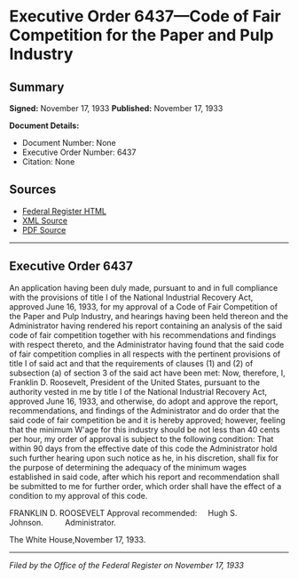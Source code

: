 # Executive Order 6437—Code of Fair Competition for the Paper and Pulp Industry

## Summary

**Signed:** November 17, 1933
**Published:** November 17, 1933

**Document Details:**
- Document Number: None
- Executive Order Number: 6437
- Citation: None

## Sources
- [Federal Register HTML](https://www.presidency.ucsb.edu/documents/executive-order-6437-code-fair-competition-for-the-paper-and-pulp-industry)
- [XML Source](None)
- [PDF Source](None)

---

## Executive Order 6437

An application having been duly made, pursuant to and in full compliance with the provisions of title I of the National Industrial Recovery Act, approved June 16, 1933, for my approval of a Code of Fair Competition of the Paper and Pulp Industry, and hearings having been held thereon and the Administrator having rendered his report containing an analysis of the said code of fair competition together with his recommendations and findings with respect thereto, and the Administrator having found that the said code of fair competition complies in all respects with the pertinent provisions of title I of said act and that the requirements of clauses (1) and (2) of subsection (a) of section 3 of the said act have been met:
Now, therefore, I, Franklin D. Roosevelt, President of the United States, pursuant to the authority vested in me by title I of the National Industrial Recovery Act, approved June 16, 1933, and otherwise, do adopt and approve the report, recommendations, and findings of the Administrator and do order that the said code of fair competition be and it is hereby approved; however, feeling that the minimum W'age for this industry should be not less than 40 cents per hour, my order of approval is subject to the following condition:
That within 90 days from the effective date of this code the Administrator hold such further hearing upon such notice as he, in his discretion, shall fix for the purpose of determining the adequacy of the minimum wages established in said code, after which his report and recommendation shall be submitted to me for further order, which order shall have the effect of a condition to my approval of this code.

FRANKLIN D. ROOSEVELT
Approval recommended:     Hugh S. Johnson.          Administrator.

The White House,November 17, 1933.

---

*Filed by the Office of the Federal Register on November 17, 1933*
